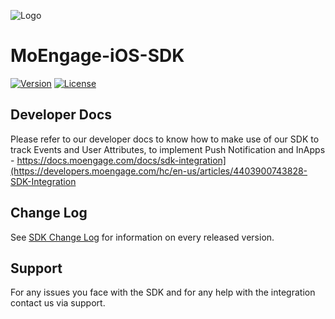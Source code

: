 ![Logo](https://github.com/moengage/MoEngage-iOS-SDK/blob/master/Images/moe_logo_blue.png)
# MoEngage-iOS-SDK

[![Version](https://img.shields.io/cocoapods/v/MoEngage-iOS-SDK.svg?style=flat)](http://cocoapods.org/pods/MoEngage-iOS-SDK)
[![License](https://img.shields.io/cocoapods/l/MoEngage-iOS-SDK.svg?style=flat)](http://cocoapods.org/pods/MoEngage-iOS-SDK)

## Developer Docs
Please refer to our developer docs to know how to make use of our SDK to track Events and User Attributes, to implement Push Notification and InApps - https://docs.moengage.com/docs/sdk-integration](https://developers.moengage.com/hc/en-us/articles/4403900743828-SDK-Integration

## Change Log
See [SDK Change Log](https://github.com/moengage/MoEngage-iOS-SDK/blob/master/CHANGELOG.md) for information on every released version.

## Support
For any issues you face with the SDK and for any help with the integration contact us via support.
